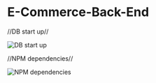 # E-Commerce-Back-End


//DB start up//


![DB start up](https://user-images.githubusercontent.com/105595889/186249276-45da4306-95e2-40fe-863d-f7815b7dc20d.gif)


//NPM dependencies//


![NPM dependencies](https://user-images.githubusercontent.com/105595889/186788536-5d4adc5c-f7cf-46ef-bf90-e90387f24dfb.gif)
